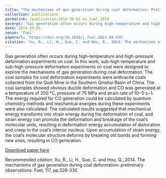 ```yaml
---
title: "The mechanisms of gas generation during coal deformation: Preliminary observations"
collection: publications
permalink: /publication/2014-30-01-xu_fuel_2014
excerpt: 'Gas generation often occurs during high-temperature and high-pressure deformation experiments on coal. In this work, sub-high-temperature and sub-high-pressure deformation experiments on coal were designed to explore the mechanisms of gas generation during coal deformation. The coal samples for coal deformation experiments were anthracite coals collected from the Qudi Mine in the Southern Qinshui Basin of China. The coal samples showed obvious ductile deformation and CO was generated at a temperature of 200 °C, pressure of 75 MPa and strain rate of 10−5 s−1. The energy required for CO generation could be calculated by quantum chemistry methods and mechanical energies during these experiments were also calculated. The calculated results suggested that mechanical energy transforms into strain energy during the deformation of coal, and strain energy can promote the deformation and breakage of the coal’s molecular units, resulting in deformation energy accumulation of dislocation and creep in the coal’s interior nucleus. Upon accumulation of strain energy, the coal’s molecular structure deforms by breaking old bonds and forming new ones, resulting in CO generation.'
date: 2014-30-01
venue: 'Fuel'
paperurl: 'https://doi.org/10.1016/j.fuel.2013.09.035'
citation: 'Xu, R., Li, H., Guo, C. and Hou, Q., 2014. The mechanisms of gas generation during coal deformation: preliminary observations. Fuel, 117, pp.326-330.'
---
```

Gas generation often occurs during high-temperature and high-pressure deformation experiments on coal. In this work, sub-high-temperature and sub-high-pressure deformation experiments on coal were designed to explore the mechanisms of gas generation during coal deformation. The coal samples for coal deformation experiments were anthracite coals collected from the Qudi Mine in the Southern Qinshui Basin of China. The coal samples showed obvious ductile deformation and CO was generated at a temperature of 200 °C, pressure of 75 MPa and strain rate of 10−5 s−1. The energy required for CO generation could be calculated by quantum chemistry methods and mechanical energies during these experiments were also calculated. The calculated results suggested that mechanical energy transforms into strain energy during the deformation of coal, and strain energy can promote the deformation and breakage of the coal’s molecular units, resulting in deformation energy accumulation of dislocation and creep in the coal’s interior nucleus. Upon accumulation of strain energy, the coal’s molecular structure deforms by breaking old bonds and forming new ones, resulting in CO generation.

[Download paper here](https://doi.org/10.1016/j.fuel.2013.09.035)

Recommended citation: Xu, R., Li, H., Guo, C. and Hou, Q., 2014. The mechanisms of gas generation during coal deformation: preliminary observations. Fuel, 117, pp.326-330.